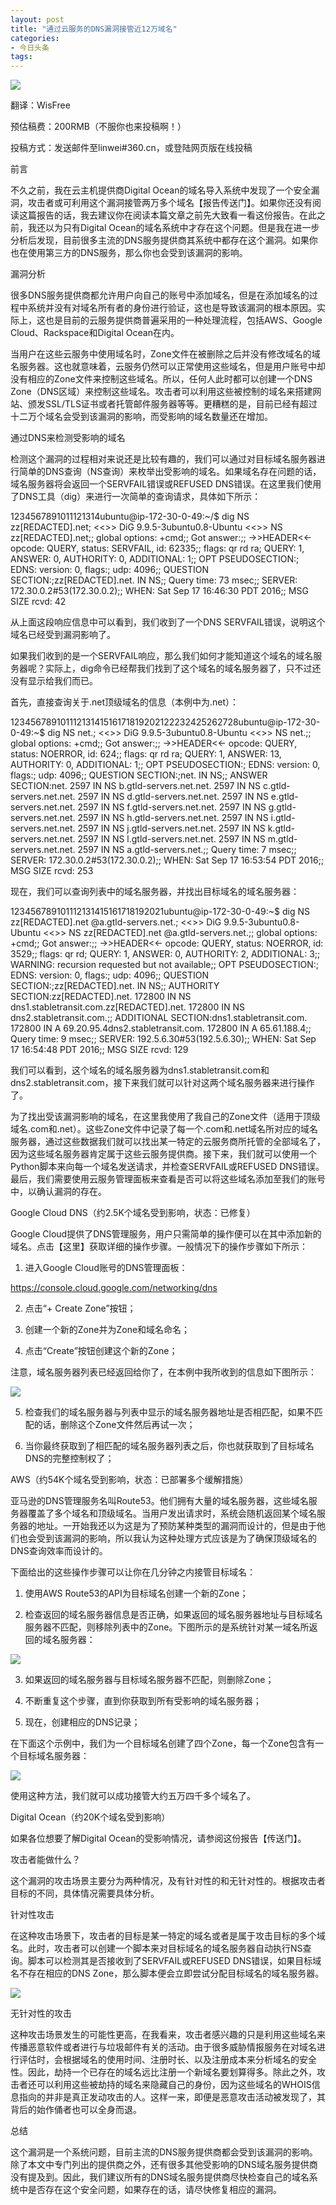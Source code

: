 ```yaml
---
layout: post
title: "通过云服务的DNS漏洞接管近12万域名"
categories:
- 今日头条
tags:
---
```

![](http://p1.pstatp.com/large/127c0004cbd4109e91a1)

翻译：WisFree

预估稿费：200RMB（不服你也来投稿啊！）

投稿方式：发送邮件至linwei#360.cn，或登陆网页版在线投稿

前言



不久之前，我在云主机提供商Digital Ocean的域名导入系统中发现了一个安全漏洞，攻击者或可利用这个漏洞接管两万多个域名【报告传送门】。如果你还没有阅读这篇报告的话，我去建议你在阅读本篇文章之前先大致看一看这份报告。在此之前，我还以为只有Digital Ocean的域名系统中才存在这个问题。但是我在进一步分析后发现，目前很多主流的DNS服务提供商其系统中都存在这个漏洞。如果你也在使用第三方的DNS服务，那么你也会受到该漏洞的影响。

漏洞分析



很多DNS服务提供商都允许用户向自己的账号中添加域名，但是在添加域名的过程中系统并没有对域名所有者的身份进行验证，这也是导致该漏洞的根本原因。实际上，这也是目前的云服务提供商普遍采用的一种处理流程，包括AWS、Google Cloud、Rackspace和Digital Ocean在内。

当用户在这些云服务中使用域名时，Zone文件在被删除之后并没有修改域名的域名服务器。这也就意味着，云服务仍然可以正常使用这些域名，但是用户账号中却没有相应的Zone文件来控制这些域名。所以，任何人此时都可以创建一个DNS Zone（DNS区域）来控制这些域名。攻击者可以利用这些被控制的域名来搭建网站、颁发SSL/TLS证书或者托管邮件服务器等等。更糟糕的是，目前已经有超过十二万个域名会受到该漏洞的影响，而受影响的域名数量还在增加。

通过DNS来检测受影响的域名



检测这个漏洞的过程相对来说还是比较有趣的，我们可以通过对目标域名服务器进行简单的DNS查询（NS查询）来枚举出受影响的域名。如果域名存在问题的话，域名服务器将会返回一个SERVFAIL错误或REFUSED DNS错误。在这里我们使用了DNS工具（dig）来进行一次简单的查询请求，具体如下所示：

1234567891011121314ubuntu@ip-172-30-0-49:~/$ dig NS zz[REDACTED].net; <<>> DiG 9.9.5-3ubuntu0.8-Ubuntu <<>> NS zz[REDACTED].net;; global options: +cmd;; Got answer:;; ->>HEADER<<- opcode: QUERY, status: SERVFAIL, id: 62335;; flags: qr rd ra; QUERY: 1, ANSWER: 0, AUTHORITY: 0, ADDITIONAL: 1;; OPT PSEUDOSECTION:; EDNS: version: 0, flags:; udp: 4096;; QUESTION SECTION:;zz[REDACTED].net. IN NS;; Query time: 73 msec;; SERVER: 172.30.0.2#53(172.30.0.2);; WHEN: Sat Sep 17 16:46:30 PDT 2016;; MSG SIZE rcvd: 42

从上面这段响应信息中可以看到，我们收到了一个DNS SERVFAIL错误，说明这个域名已经受到漏洞影响了。

如果我们收到的是一个SERVFAIL响应，那么我们如何才能知道这个域名的域名服务器呢？实际上，dig命令已经帮我们找到了这个域名的域名服务器了，只不过还没有显示给我们而已。

首先，直接查询关于.net顶级域名的信息（本例中为.net）：

12345678910111213141516171819202122232425262728ubuntu@ip-172-30-0-49:~$ dig NS net.; <<>> DiG 9.9.5-3ubuntu0.8-Ubuntu <<>> NS net.;; global options: +cmd;; Got answer:;; ->>HEADER<<- opcode: QUERY, status: NOERROR, id: 624;; flags: qr rd ra; QUERY: 1, ANSWER: 13, AUTHORITY: 0, ADDITIONAL: 1;; OPT PSEUDOSECTION:; EDNS: version: 0, flags:; udp: 4096;; QUESTION SECTION:;net. IN NS;; ANSWER SECTION:net. 2597 IN NS b.gtld-servers.net.net. 2597 IN NS c.gtld-servers.net.net. 2597 IN NS d.gtld-servers.net.net. 2597 IN NS e.gtld-servers.net.net. 2597 IN NS f.gtld-servers.net.net. 2597 IN NS g.gtld-servers.net.net. 2597 IN NS h.gtld-servers.net.net. 2597 IN NS i.gtld-servers.net.net. 2597 IN NS j.gtld-servers.net.net. 2597 IN NS k.gtld-servers.net.net. 2597 IN NS l.gtld-servers.net.net. 2597 IN NS m.gtld-servers.net.net. 2597 IN NS a.gtld-servers.net.;; Query time: 7 msec;; SERVER: 172.30.0.2#53(172.30.0.2);; WHEN: Sat Sep 17 16:53:54 PDT 2016;; MSG SIZE rcvd: 253

现在，我们可以查询列表中的域名服务器，并找出目标域名的域名服务器：

123456789101112131415161718192021ubuntu@ip-172-30-0-49:~$ dig NS zz[REDACTED].net @a.gtld-servers.net.; <<>> DiG 9.9.5-3ubuntu0.8-Ubuntu <<>> NS zz[REDACTED].net @a.gtld-servers.net.;; global options: +cmd;; Got answer:;; ->>HEADER<<- opcode: QUERY, status: NOERROR, id: 3529;; flags: qr rd; QUERY: 1, ANSWER: 0, AUTHORITY: 2, ADDITIONAL: 3;; WARNING: recursion requested but not available;; OPT PSEUDOSECTION:; EDNS: version: 0, flags:; udp: 4096;; QUESTION SECTION:;zz[REDACTED].net. IN NS;; AUTHORITY SECTION:zz[REDACTED].net. 172800 IN NS dns1.stabletransit.com.zz[REDACTED].net. 172800 IN NS dns2.stabletransit.com.;; ADDITIONAL SECTION:dns1.stabletransit.com. 172800 IN A 69.20.95.4dns2.stabletransit.com. 172800 IN A 65.61.188.4;; Query time: 9 msec;; SERVER: 192.5.6.30#53(192.5.6.30);; WHEN: Sat Sep 17 16:54:48 PDT 2016;; MSG SIZE rcvd: 129

我们可以看到，这个域名的域名服务器为dns1.stabletransit.com和dns2.stabletransit.com，接下来我们就可以针对这两个域名服务器来进行操作了。

为了找出受该漏洞影响的域名，在这里我使用了我自己的Zone文件（适用于顶级域名.com和.net）。这些Zone文件中记录了每一个.com和.net域名所对应的域名服务器，通过这些数据我们就可以找出某一特定的云服务商所托管的全部域名了，因为这些域名服务器肯定属于这些云服务提供商。接下来，我们就可以使用一个Python脚本来向每一个域名发送请求，并检查SERVFAIL或REFUSED DNS错误。最后，我们需要使用云服务管理面板来查看是否可以将这些域名添加至我们的账号中，以确认漏洞的存在。

Google Cloud DNS（约2.5K个域名受到影响，状态：已修复）



Google Cloud提供了DNS管理服务，用户只需简单的操作便可以在其中添加新的域名。点击【这里】获取详细的操作步骤。一般情况下的操作步骤如下所示：

1. 进入Google Cloud账号的DNS管理面板：

 https://console.cloud.google.com/networking/dns

2. 点击“+ Create Zone”按钮；

3. 创建一个新的Zone并为Zone和域名命名；

4. 点击“Create”按钮创建这个新的Zone；

 注意，域名服务器列表已经返回给你了，在本例中我所收到的信息如下图所示：

![](http://p1.pstatp.com/large/127b0005509e14c6c6ee)

5. 检查我们的域名服务器与列表中显示的域名服务器地址是否相匹配，如果不匹配的话，删除这个Zone文件然后再试一次；

6. 当你最终获取到了相匹配的域名服务器列表之后，你也就获取到了目标域名DNS的完整控制权了；

AWS（约54K个域名受到影响，状态：已部署多个缓解措施）



亚马逊的DNS管理服务名叫Route53。他们拥有大量的域名服务器，这些域名服务器覆盖了多个域名和顶级域名。当用户发出请求时，系统会随机返回某个域名服务器的地址。一开始我还以为这是为了预防某种类型的漏洞而设计的，但是由于他们也会受到该漏洞的影响，所以我认为这种处理方式应该是为了确保顶级域名的DNS查询效率而设计的。

下面给出的这些操作步骤可以让你在几分钟之内接管目标域名：

1. 使用AWS Route53的API为目标域名创建一个新的Zone；

2. 检查返回的域名服务器信息是否正确，如果返回的域名服务器地址与目标域名服务器不匹配，则移除列表中的Zone。下图所示的是系统针对某一域名所返回的域名服务器：

![](http://p3.pstatp.com/large/12800007a699b28d466b)

3. 如果返回的域名服务器与目标域名服务器不匹配，则删除Zone；

4. 不断重复这个步骤，直到你获取到所有受影响的域名服务器；

5. 现在，创建相应的DNS记录；

 在下面这个示例中，我们为一个目标域名创建了四个Zone，每一个Zone包含有一个目标域名服务器：

![](http://p3.pstatp.com/large/127f0004914113f50681)

使用这种方法，我们就可以成功接管大约五万四千多个域名了。

Digital Ocean（约20K个域名受到影响）



如果各位想要了解Digital Ocean的受影响情况，请参阅这份报告【传送门】。

攻击者能做什么？



这个漏洞的攻击场景主要分为两种情况，及有针对性的和无针对性的。根据攻击者目标的不同，具体情况需要具体分析。

针对性攻击

在这种攻击场景下，攻击者的目标是某一特定的域名或者是属于攻击目标的多个域名。此时，攻击者可以创建一个脚本来对目标域名的域名服务器自动执行NS查询。脚本可以检测其是否接收到了SERVFAIL或REFUSED DNS错误，如果目标域名不存在相应的DNS Zone，那么脚本便会立即尝试分配目标域名的域名服务器。

![](http://p3.pstatp.com/large/127b000550a01ee62a97)

无针对性的攻击

这种攻击场景发生的可能性更高，在我看来，攻击者感兴趣的只是利用这些域名来传播恶意软件或者进行与垃圾邮件有关的活动。由于很多威胁情报服务在对域名进行评估时，会根据域名的使用时间、注册时长、以及注册成本来分析域名的安全性。因此，劫持一个已存在的域名远比注册一个新域名要划算得多。除此之外，攻击者还可以利用这些被劫持的域名来隐藏自己的身份，因为这些域名的WHOIS信息指向的并非是真正发动攻击的人。这样一来，即便是恶意攻击活动被发现了，其背后的始作俑者也可以全身而退。

总结



这个漏洞是一个系统问题，目前主流的DNS服务提供商都会受到该漏洞的影响。除了本文中专门列出的提供商之外，还有很多其他受影响的DNS域名服务提供商没有提及到。因此，我们建议所有的DNS域名服务提供商尽快检查自己的域名系统中是否存在这个安全问题，如果存在的话，请尽快修复相应的漏洞。